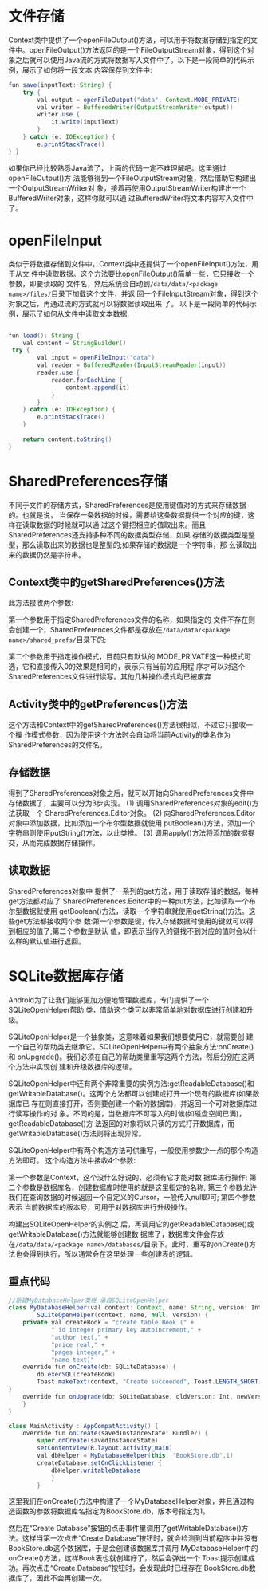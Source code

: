 
# 文件存储
Context类中提供了一个openFileOutput()方法，可以用于将数据存储到指定的文件中。openFileOutput()方法返回的是一个FileOutputStream对象，得到这个对象之后就可以使用Java流的方式将数据写入文件中了。以下是一段简单的代码示例，展示了如何将一段文本 内容保存到文件中:
```java
fun save(inputText: String) {
    try {
        val output = openFileOutput("data", Context.MODE_PRIVATE)
        val writer = BufferedWriter(OutputStreamWriter(output))
        writer.use {
            it.write(inputText)
        }
    } catch (e: IOException) {
        e.printStackTrace()
} }
```

如果你已经比较熟悉Java流了，上面的代码一定不难理解吧。这里通过openFileOutput()方 法能够得到一个FileOutputStream对象，然后借助它构建出一个OutputStreamWriter对 象，接着再使用OutputStreamWriter构建出一个BufferedWriter对象，这样你就可以通 过BufferedWriter将文本内容写入文件中了。

# openFileInput
类似于将数据存储到文件中，Context类中还提供了一个openFileInput()方法，用于从文 件中读取数据。这个方法要比openFileOutput()简单一些，它只接收一个参数，即要读取的 文件名，然后系统会自动到`/data/data/<package name>/files/`目录下加载这个文件，并返 回一个FileInputStream对象，得到这个对象之后，再通过流的方式就可以将数据读取出来 了。
以下是一段简单的代码示例，展示了如何从文件中读取文本数据:
```java

fun load(): String {
    val content = StringBuilder()
 try {
        val input = openFileInput("data")
        val reader = BufferedReader(InputStreamReader(input))
        reader.use {
            reader.forEachLine {
                content.append(it)
            } 
        }
    } catch (e: IOException) {
        e.printStackTrace()
    }
    
    return content.toString()
}

```

# SharedPreferences存储

不同于文件的存储方式，SharedPreferences是使用键值对的方式来存储数据的。也就是说， 当保存一条数据的时候，需要给这条数据提供一个对应的键，这样在读取数据的时候就可以通 过这个键把相应的值取出来。而且SharedPreferences还支持多种不同的数据类型存储，如果 存储的数据类型是整型，那么读取出来的数据也是整型的;如果存储的数据是一个字符串，那 么读取出来的数据仍然是字符串。

## Context类中的getSharedPreferences()方法
此方法接收两个参数:

第一个参数用于指定SharedPreferences文件的名称，如果指定的 文件不存在则会创建一个，SharedPreferences文件都是存放在`/data/data/<package name>/shared_prefs/`目录下的;

第二个参数用于指定操作模式，目前只有默认的 MODE_PRIVATE这一种模式可选，它和直接传入0的效果是相同的，表示只有当前的应用程 序才可以对这个SharedPreferences文件进行读写。其他几种操作模式均已被废弃

## Activity类中的getPreferences()方法
这个方法和Context中的getSharedPreferences()方法很相似，不过它只接收一个操 作模式参数，因为使用这个方法时会自动将当前Activity的类名作为 SharedPreferences的文件名。

## 存储数据 
得到了SharedPreferences对象之后，就可以开始向SharedPreferences文件中存储数据了，主要可以分为3步实现。
(1) 调用SharedPreferences对象的edit()方法获取一个 SharedPreferences.Editor对象。
(2) 向SharedPreferences.Editor对象中添加数据，比如添加一个布尔型数据就使用 putBoolean()方法，添加一个字符串则使用putString()方法，以此类推。
(3) 调用apply()方法将添加的数据提交，从而完成数据存储操作。

## 读取数据
SharedPreferences对象中 提供了一系列的get方法，用于读取存储的数据，每种get方法都对应了 SharedPreferences.Editor中的一种put方法，比如读取一个布尔型数据就使用 getBoolean()方法，读取一个字符串就使用getString()方法。这些get方法都接收两个参 数:第一个参数是键，传入存储数据时使用的键就可以得到相应的值了;第二个参数是默认 值，即表示当传入的键找不到对应的值时会以什么样的默认值进行返回。

# SQLite数据库存储
Android为了让我们能够更加方便地管理数据库，专门提供了一个SQLiteOpenHelper帮助 类，借助这个类可以非常简单地对数据库进行创建和升级。

SQLiteOpenHelper是一个抽象类，这意味着如果我们想要使用它，就需要创 建一个自己的帮助类去继承它。SQLiteOpenHelper中有两个抽象方法:onCreate()和 onUpgrade()。我们必须在自己的帮助类里重写这两个方法，然后分别在这两个方法中实现创 建和升级数据库的逻辑。

SQLiteOpenHelper中还有两个非常重要的实例方法:getReadableDatabase()和 getWritableDatabase()。这两个方法都可以创建或打开一个现有的数据库(如果数据库已 存在则直接打开，否则要创建一个新的数据库)，并返回一个可对数据库进行读写操作的对 象。不同的是，当数据库不可写入的时候(如磁盘空间已满)，getReadableDatabase()方 法返回的对象将以只读的方式打开数据库，而getWritableDatabase()方法则将出现异常。

SQLiteOpenHelper中有两个构造方法可供重写，一般使用参数少一点的那个构造方法即可。 这个构造方法中接收4个参数:

第一个参数是Context，这个没什么好说的，必须有它才能对数 据库进行操作;
第二个参数是数据库名，创建数据库时使用的就是这里指定的名称;
第三个参数允许我们在查询数据的时候返回一个自定义的Cursor，一般传入null即可;
第四个参数表示 当前数据库的版本号，可用于对数据库进行升级操作。

构建出SQLiteOpenHelper的实例之 后，再调用它的getReadableDatabase()或getWritableDatabase()方法就能够创建数 据库了，数据库文件会存放在`/data/data/<package name>/databases/`目录下。此时，重写的onCreate()方法也会得到执行，所以通常会在这里处理一些创建表的逻辑。

## 重点代码

```java
//新建MyDatabaseHelper类继 承自SQLiteOpenHelper
class MyDatabaseHelper(val context: Context, name: String, version: Int) :
        SQLiteOpenHelper(context, name, null, version) {
    private val createBook = "create table Book (" +
            " id integer primary key autoincrement," +
            "author text," +
            "price real," +
            "pages integer," +
            "name text)"
    override fun onCreate(db: SQLiteDatabase) {
        db.execSQL(createBook)
        Toast.makeText(context, "Create succeeded", Toast.LENGTH_SHORT).show()
}
    override fun onUpgrade(db: SQLiteDatabase, oldVersion: Int, newVersion: Int) {
    }
}

class MainActivity : AppCompatActivity() {
    override fun onCreate(savedInstanceState: Bundle?) {
        super.onCreate(savedInstanceState)
        setContentView(R.layout.activity_main)
        val dbHelper = MyDatabaseHelper(this, "BookStore.db",1)
        createDatabase.setOnClickListener {
            dbHelper.writableDatabase
            } 
        }
```
这里我们在onCreate()方法中构建了一个MyDatabaseHelper对象，并且通过构造函数的参数将数据库名指定为BookStore.db，版本号指定为1。

然后在“Create Database”按钮的点击事件里调用了getWritableDatabase()方法。这样当第一次点击“Create Database”按钮时，就会检测到当前程序中并没有BookStore.db这个数据库，于是会创建该数据库并调用 MyDatabaseHelper中的onCreate()方法，这样Book表也就创建好了，然后会弹出一个 Toast提示创建成功。再次点击“Create Database”按钮时，会发现此时已经存在 BookStore.db数据库了，因此不会再创建一次。

